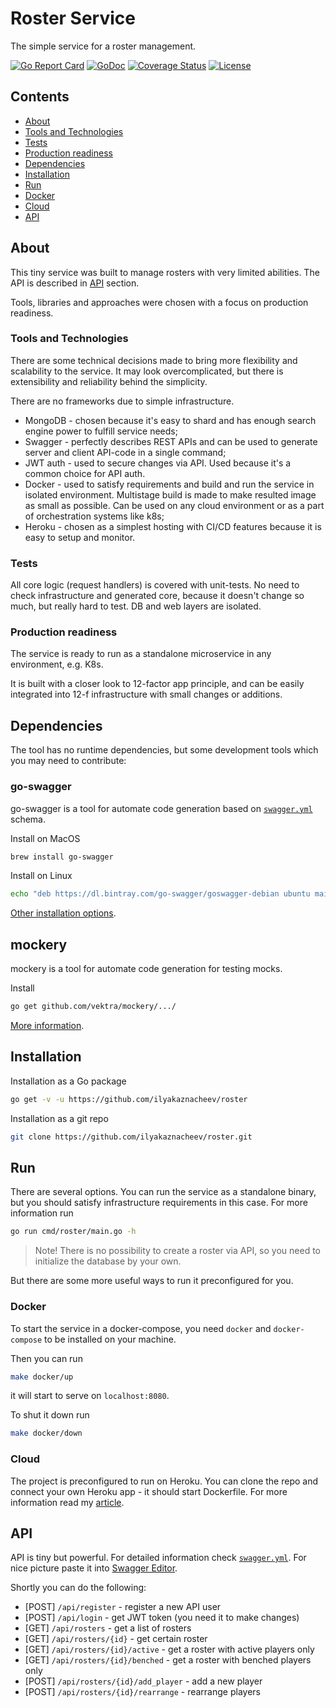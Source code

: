 # Roster Service 
 
The simple service for a roster management. 
 
[![Go Report Card](https://goreportcard.com/badge/github.com/ilyakaznacheev/roster)](https://goreportcard.com/report/github.com/ilyakaznacheev/roster) [![GoDoc](https://godoc.org/github.com/ilyakaznacheev/roster?status.svg)](https://godoc.org/github.com/ilyakaznacheev/roster) [![Coverage Status](https://codecov.io/github/ilyakaznacheev/roster/coverage.svg?branch=master)](https://codecov.io/gh/ilyakaznacheev/roster) [![License](https://img.shields.io/badge/license-MIT-blue.svg)](/LICENSE) 
 
## Contents 
 
- [About](#about) 
- [Tools and Technologies](#tools-and-technologies) 
- [Tests](#tests) 
- [Production readiness](#production-readiness) 
- [Dependencies](#dependencies) 
- [Installation](#installation) 
- [Run](#run) 
- [Docker](#docker) 
- [Cloud](#cloud) 
- [API](#api) 
 
## About 
 
This tiny service was built to manage rosters with very limited abilities. The API is described in [API](#api) section. 
 
Tools, libraries and approaches were chosen with a focus on production readiness.  
 
### Tools and Technologies 
 
There are some technical decisions made to bring more flexibility and scalability to the service. It may look overcomplicated, but there is extensibility and reliability behind the simplicity. 
 
There are no frameworks due to simple infrastructure.  
 
- MongoDB - chosen because it's easy to shard and has enough search engine power to fulfill service needs; 
- Swagger - perfectly describes REST APIs and can be used to generate server and client API-code in a single command; 
- JWT auth - used to secure changes via API. Used because it's a common choice for API auth. 
- Docker - used to satisfy requirements and build and run the service in isolated environment. Multistage build is made to make resulted image as small as possible. Can be used on any cloud environment or as a part of orchestration systems like k8s; 
- Heroku - chosen as a simplest hosting with CI/CD features because it is easy to setup and monitor. 
 
### Tests 
 
All core logic (request handlers) is covered with unit-tests. No need to check infrastructure and generated core, because it doesn't change so much, but really hard to test. DB and web layers are isolated. 
 
### Production readiness 
 
The service is ready to run as a standalone microservice in any environment, e.g. K8s. 
 
It is built with a closer look to 12-factor app principle, and can be easily integrated into 12-f infrastructure with small changes or additions. 
 
## Dependencies 
 
The tool has no runtime dependencies, but some development tools which you may need to contribute: 
 
### go-swagger 
 
go-swagger is a tool for automate code generation based on [`swagger.yml`](/swagger.yml) schema. 
 
Install on MacOS 
 
```bash 
brew install go-swagger 
``` 
 
Install on Linux 
```bash 
echo "deb https://dl.bintray.com/go-swagger/goswagger-debian ubuntu main" | sudo tee -a /etc/apt/sources.list 
``` 
 
[Other installation options](https://github.com/go-swagger/go-swagger#installing). 
 
## mockery 
 
mockery is a tool for automate code generation for testing mocks. 
 
Install 
 
```bash 
go get github.com/vektra/mockery/.../ 
``` 
 
[More information](https://github.com/vektra/mockery). 
 
## Installation 
 
Installation as a Go package 
 
```bash 
go get -v -u https://github.com/ilyakaznacheev/roster 
``` 
 
Installation as a git repo 
 
```bash 
git clone https://github.com/ilyakaznacheev/roster.git 
``` 
 
## Run 
 
There are several options. You can run the service as a standalone binary, but you should satisfy infrastructure requirements in this case. For more information run 
 
```bash 
go run cmd/roster/main.go -h 
``` 
 
> Note! There is no possibility to create a roster via API, so you need to initialize the database by your own. 
 
But there are some more useful ways to run it preconfigured for you. 
 
### Docker 
 
To start the service in a docker-compose, you need `docker` and `docker-compose` to be installed on your machine. 
 
Then you can run 
 
```bash 
make docker/up 
``` 
 
it will start to serve on `localhost:8080`. 
 
To shut it down run 
 
```bash 
make docker/down 
``` 
 
### Cloud 
 
The project is preconfigured to run on Heroku. You can clone the repo and connect your own Heroku app - it should start Dockerfile. For more information read my [article](https://dev.to/ilyakaznacheev/setup-build-automate-deploy-a-dockerized-app-to-heroku-fast-167). 
 
## API 
 
API is tiny but powerful. For detailed information check [`swagger.yml`](/swagger.yml). For nice picture paste it into [Swagger Editor](https://editor.swagger.io/). 
 
Shortly you can do the following: 
 
- [POST] `/api/register` - register a new API user
- [POST] `/api/login` - get JWT token (you need it to make changes) 
- [GET] `/api/rosters` - get a list of rosters 
- [GET] `/api/rosters/{id}` - get certain roster 
- [GET] `/api/rosters/{id}/active` - get a roster with active players only 
- [GET] `/api/rosters/{id}/benched` - get a roster with benched players only 
- [POST] `/api/rosters/{id}/add_player` - add a new player 
- [POST] `/api/rosters/{id}/rearrange` - rearrange players 
 